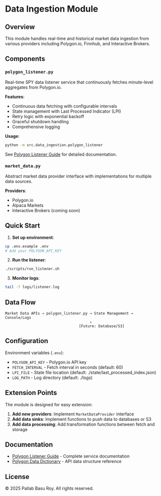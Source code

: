 # Data Ingestion Module

## Overview

This module handles real-time and historical market data ingestion from various providers including Polygon.io, Finnhub, and Interactive Brokers.

## Components

### `polygon_listener.py`

Real-time SPY data listener service that continuously fetches minute-level aggregates from Polygon.io.

**Features**:
- Continuous data fetching with configurable intervals
- State management with Last Processed Indicator (LPI)
- Retry logic with exponential backoff
- Graceful shutdown handling
- Comprehensive logging

**Usage**:
```bash
python -m src.data_ingestion.polygon_listener
```

See [Polygon Listener Guide](../../docs/polygon_listener_guide.md) for detailed documentation.

### `market_data.py`

Abstract market data provider interface with implementations for multiple data sources.

**Providers**:
- Polygon.io
- Alpaca Markets
- Interactive Brokers (coming soon)

## Quick Start

1. **Set up environment**:
```bash
cp .env.example .env
# Add your POLYGON_API_KEY
```

2. **Run the listener**:
```bash
./scripts/run_listener.sh
```

3. **Monitor logs**:
```bash
tail -f logs/listener.log
```

## Data Flow

```
Market Data APIs → polygon_listener.py → State Management → Console/Logs
                                       ↓
                                  [Future: Database/S3]
```

## Configuration

Environment variables (`.env`):
- `POLYGON_API_KEY` - Polygon.io API key
- `FETCH_INTERVAL` - Fetch interval in seconds (default: 60)
- `LPI_FILE` - State file location (default: ./state/last_processed_index.json)
- `LOG_PATH` - Log directory (default: ./logs)

## Extension Points

The module is designed for easy extension:

1. **Add new providers**: Implement `MarketDataProvider` interface
2. **Add data sinks**: Implement functions to push data to databases or S3
3. **Add data processing**: Add transformation functions between fetch and storage

## Documentation

- [Polygon Listener Guide](../../docs/polygon_listener_guide.md) - Complete service documentation
- [Polygon Data Dictionary](../../docs/polygon_data_dictionary.md) - API data structure reference

## License

© 2025 Pallab Basu Roy. All rights reserved.
